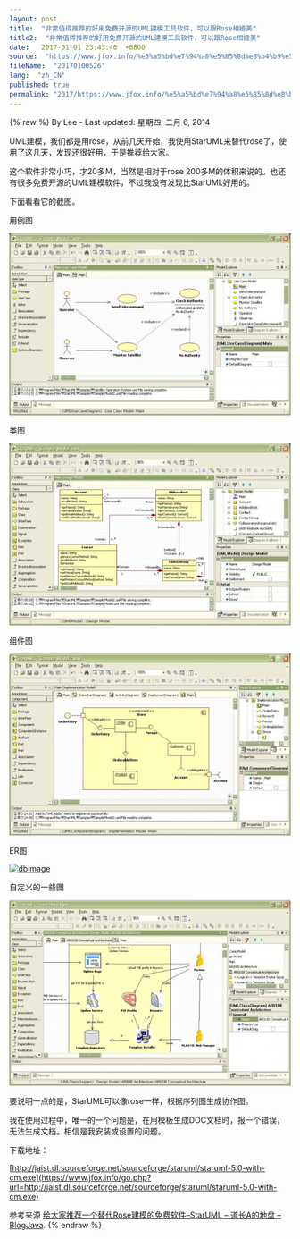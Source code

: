 ```yaml
---
layout: post
title:  "非常值得推荐的好用免费开源的UML建模工具软件，可以跟Rose相媲美"
title2:  "非常值得推荐的好用免费开源的UML建模工具软件，可以跟Rose相媲美"
date:   2017-01-01 23:43:46  +0800
source:  "https://www.jfox.info/%e5%a5%bd%e7%94%a8%e5%85%8d%e8%b4%b9%e5%bc%80%e6%ba%90%e7%9a%84uml%e5%bb%ba%e6%a8%a1%e5%b7%a5%e5%85%b7%e8%bd%af%e4%bb%b6.html"
fileName:  "20170100526"
lang:  "zh_CN"
published: true
permalink: "2017/https://www.jfox.info/%e5%a5%bd%e7%94%a8%e5%85%8d%e8%b4%b9%e5%bc%80%e6%ba%90%e7%9a%84uml%e5%bb%ba%e6%a8%a1%e5%b7%a5%e5%85%b7%e8%bd%af%e4%bb%b6.html"
---
```

{% raw %}
By Lee - Last updated: 星期四, 二月 6, 2014

UML建模，我们都是用rose，从前几天开始，我使用StarUML来替代rose了，使用了这几天，发现还很好用，于是推荐给大家。

这个软件非常小巧，才20多Ｍ，当然是相对于rose 200多M的体积来说的。也还有很多免费开源的UML建模软件，不过我没有发现比StarUML好用的。

下面看看它的截图。

用例图

[![dbimage](bd0129f)](https://www.jfox.info/go.php?url=http://www.jfox.info/wp-content/uploads/2014/02/dbimage.phpid48453)

类图

[![dbimage](f898169)](https://www.jfox.info/go.php?url=http://www.jfox.info/wp-content/uploads/2014/02/dbimage.phpid48455)

组件图

[![dbimage](76f619a)](https://www.jfox.info/go.php?url=http://www.jfox.info/wp-content/uploads/2014/02/dbimage.phpid48457)

ER图

[![dbimage](ae6acb9)](https://www.jfox.info/go.php?url=http://www.jfox.info/wp-content/uploads/2014/02/dbimage.phpid48459)

自定义的一些图

[![dbimage](5a82229)](https://www.jfox.info/go.php?url=http://www.jfox.info/wp-content/uploads/2014/02/dbimage.phpid48461)

要说明一点的是，StarUML可以像rose一样，根据序列图生成协作图。

我在使用过程中，唯一的一个问题是，在用模板生成DOC文档时，报一个错误，无法生成文档。相信是我安装或设置的问题。

下载地址：

[http://jaist.dl.sourceforge.net/sourceforge/staruml/staruml-5.0-with-cm.exe](https://www.jfox.info/go.php?url=http://jaist.dl.sourceforge.net/sourceforge/staruml/staruml-5.0-with-cm.exe)

参考来源 [给大家推荐一个替代Rose建模的免费软件–StarUML – 道长A的地盘 – BlogJava](https://www.jfox.info/go.php?url=http://www.jfox.info/url.php?url=http%3A%2F%2Fwww.blogjava.net%2Fdaozhanga%2Farchive%2F2009%2F03%2F28%2F262532.html).
{% endraw %}